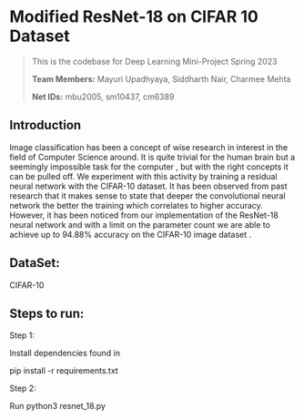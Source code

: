 # Modified ResNet-18 on CIFAR 10 Dataset

> This is the codebase for Deep Learning Mini-Project Spring 2023
> 
> **Team Members:** Mayuri Upadhyaya, Siddharth Nair, Charmee Mehta
>
> **Net IDs:** mbu2005, sm10437, cm6389

## Introduction

Image classification has been a concept of wise research in interest in the field of Computer Science
around. It is quite trivial for the human brain but a seemingly impossible task for the computer , but
with the right concepts it can be pulled off. We experiment with this activity by training a residual
neural network with the CIFAR-10 dataset.
It has been observed from past research that it makes sense to state that deeper the convolutional
neural network the better the training which correlates to higher accuracy. However, it has been
noticed from our implementation of the ResNet-18 neural network and with a limit on the parameter
count we are able to achieve up to 94.88% accuracy on the CIFAR-10 image dataset .

## DataSet:
CIFAR-10

## Steps to run:

Step 1:

Install dependencies found in 

pip install -r requirements.txt

Step 2:

Run python3 resnet_18.py
